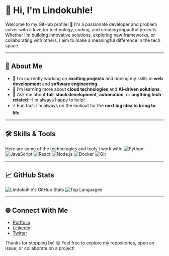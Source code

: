 # 👋 Hi, I'm Lindokuhle!

Welcome to my GitHub profile! 🚀 I’m a passionate developer and problem solver with a love for technology, coding, and creating impactful projects. Whether I’m building innovative solutions, exploring new frameworks, or collaborating with others, I aim to make a meaningful difference in the tech space.

---

## 🌟 About Me
- 🔭 I’m currently working on **exciting projects** and honing my skills in **web development** and **software engineering**.
- 🌱 I’m learning more about **cloud technologies** and **AI-driven solutions**.
- 💬 Ask me about **full-stack development**, **automation**, or **anything tech-related**—I’m always happy to help!
- ⚡ Fun fact: I’m always on the lookout for the **next big idea to bring to life**.

---

## 🛠️ Skills & Tools
Here are some of the technologies and tools I work with:
![Python](https://img.shields.io/badge/-Python-blue?style=flat)
![JavaScript](https://img.shields.io/badge/-JavaScript-yellow?style=flat)
![React](https://img.shields.io/badge/-React-61DAFB?style=flat)
![Node.js](https://img.shields.io/badge/-Node.js-green?style=flat)
![Docker](https://img.shields.io/badge/-Docker-blue?style=flat)
![Git](https://img.shields.io/badge/-Git-orange?style=flat)

---

## 📈 GitHub Stats
![Lindokuhle's GitHub Stats](https://github-readme-stats.vercel.app/api?username=Lindokuhle&show_icons=true&theme=radical)
![Top Languages](https://github-readme-stats.vercel.app/api/top-langs/?username=Lindokuhle&layout=compact&theme=radical)

---

## 🌐 Connect With Me
- [Portfolio](https://yourportfolio.com)
- [LinkedIn](https://www.linkedin.com/in/lindokuhle-skosana/)
- [Twitter](https://twitter.com/lindokuhle)

Thanks for stopping by! 😊 Feel free to explore my repositories, open an issue, or collaborate on a project!
